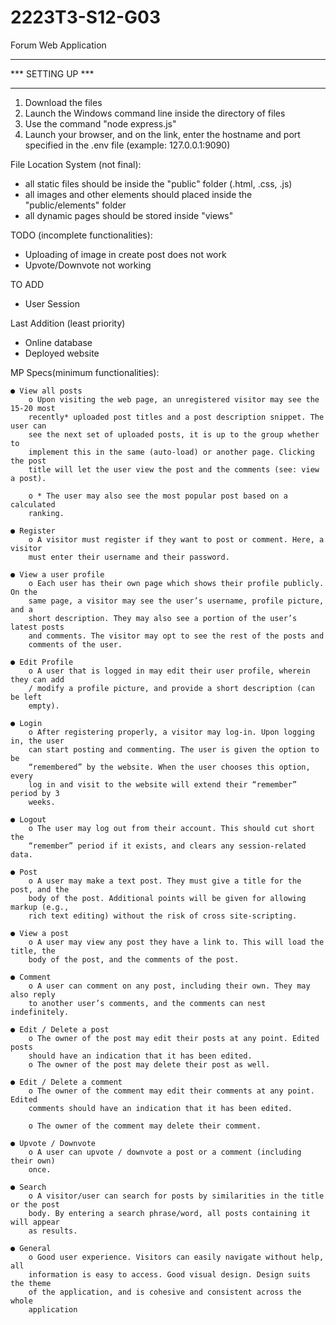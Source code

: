 # 2223T3-S12-G03
Forum Web Application

******************
*** SETTING UP ***
******************

1. Download the files
2. Launch the Windows command line inside the directory of files
3. Use the command "node express.js"
4. Launch your browser, and on the link, enter the hostname and port specified in the .env file (example: 127.0.0.1:9090)


File Location System (not final):
 - all static files should be inside the "public" folder (.html, .css, .js)
 - all images and other elements should placed inside the "public/elements" folder
 - all dynamic pages should be stored inside "views"

TODO (incomplete functionalities):
- Uploading of image in create post does not work
- Upvote/Downvote not working

TO ADD
- User Session

Last Addition (least priority)
- Online database
- Deployed website

MP Specs(minimum functionalities):

    ● View all posts
        o Upon visiting the web page, an unregistered visitor may see the 15-20 most
        recently* uploaded post titles and a post description snippet. The user can
        see the next set of uploaded posts, it is up to the group whether to
        implement this in the same (auto-load) or another page. Clicking the post
        title will let the user view the post and the comments (see: view a post).

        o * The user may also see the most popular post based on a calculated
        ranking.

    ● Register
        o A visitor must register if they want to post or comment. Here, a visitor
        must enter their username and their password.

    ● View a user profile
        o Each user has their own page which shows their profile publicly. On the
        same page, a visitor may see the user’s username, profile picture, and a
        short description. They may also see a portion of the user’s latest posts
        and comments. The visitor may opt to see the rest of the posts and
        comments of the user.

    ● Edit Profile
        o A user that is logged in may edit their user profile, wherein they can add
        / modify a profile picture, and provide a short description (can be left
        empty).

    ● Login
        o After registering properly, a visitor may log-in. Upon logging in, the user
        can start posting and commenting. The user is given the option to be
        “remembered” by the website. When the user chooses this option, every
        log in and visit to the website will extend their “remember” period by 3
        weeks.

    ● Logout
        o The user may log out from their account. This should cut short the
        “remember” period if it exists, and clears any session-related data.

    ● Post
        o A user may make a text post. They must give a title for the post, and the
        body of the post. Additional points will be given for allowing markup (e.g.,
        rich text editing) without the risk of cross site-scripting.
        
    ● View a post
        o A user may view any post they have a link to. This will load the title, the
        body of the post, and the comments of the post.

    ● Comment
        o A user can comment on any post, including their own. They may also reply
        to another user’s comments, and the comments can nest indefinitely.

    ● Edit / Delete a post
        o The owner of the post may edit their posts at any point. Edited posts
        should have an indication that it has been edited.
        o The owner of the post may delete their post as well.

    ● Edit / Delete a comment
        o The owner of the comment may edit their comments at any point. Edited
        comments should have an indication that it has been edited.
        
        o The owner of the comment may delete their comment.

    ● Upvote / Downvote
        o A user can upvote / downvote a post or a comment (including their own)
        once.
        
    ● Search
        o A visitor/user can search for posts by similarities in the title or the post
        body. By entering a search phrase/word, all posts containing it will appear
        as results.

    ● General
        o Good user experience. Visitors can easily navigate without help, all
        information is easy to access. Good visual design. Design suits the theme
        of the application, and is cohesive and consistent across the whole
        application
